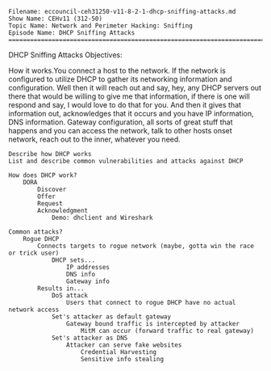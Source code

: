     Filename: eccouncil-ceh31250-v11-8-2-1-dhcp-sniffing-attacks.md
    Show Name: CEHv11 (312-50)
    Topic Name: Network and Perimeter Hacking: Sniffing
    Episode Name: DHCP Sniffing Attacks ================================================================================

DHCP Sniffing Attacks
Objectives:


How it works.You connect a host to the network. If the network is configured to utilize DHCP to gather its networking information and 
configuration. Well then it will reach out and say, hey, any DHCP servers out there that would be willing to give me that information, 
if there is one will respond and say, I would love to do that for you. And then it gives that information out, acknowledges that it occurs 
and you have IP information, DNS information. Gateway configuration, all sorts of great stuff that happens and you can access the network, 
talk to other hosts onset network, reach out to the inner, whatever you need.



    Describe how DHCP works
    List and describe common vulnerabilities and attacks against DHCP

    How does DHCP work?
        DORA
            Discover
            Offer
            Request
            Acknowledgment
                Demo: dhclient and Wireshark

    Common attacks?
        Rogue DHCP
            Connects targets to rogue network (maybe, gotta win the race or trick user)
                DHCP sets...
                    IP addresses
                    DNS info
                    Gateway info
            Results in...
                DoS attack
                    Users that connect to rogue DHCP have no actual network access
                Set's attacker as default gateway
                    Gateway bound traffic is intercepted by attacker
                        MitM can occur (forward traffic to real gateway)
                Set's attacker as DNS
                    Attacker can serve fake websites
                        Credential Harvesting
                        Sensitive info stealing
